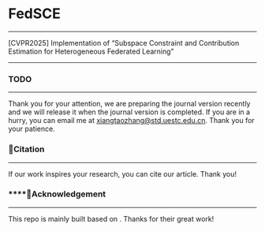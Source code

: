 # FedSCE

---

[CVPR2025] Implementation of “Subspace Constraint and Contribution Estimation for Heterogeneous Federated Learning”

---

### **TODO**

---

Thank you for your attention, we are preparing the journal version recently and we will release it when the journal version is completed.  If you are in a hurry, you can email me at [xiangtaozhang@std.uestc.edu.cn](mailto:xiangtaozhang@std.uestc.edu.cn). Thank you for your patience.

### 📄**Citation**

---

If our work inspires your research, you can cite our article. Thank you!

### ****🤝**Acknowledgement**

---

This repo is mainly built based on . Thanks for their great work!